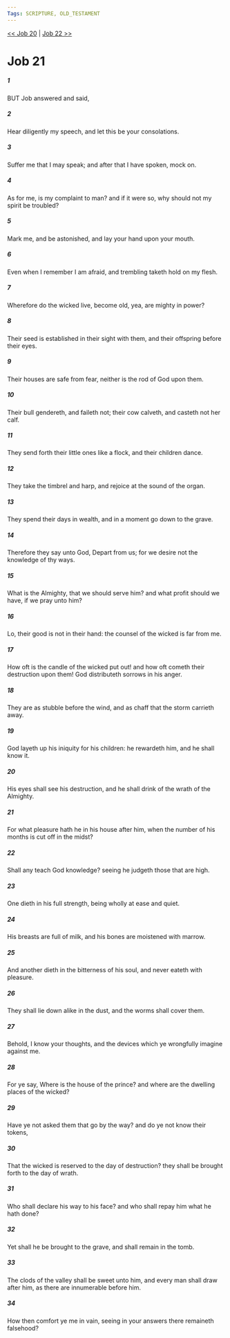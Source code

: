 ```yaml
---
Tags: SCRIPTURE, OLD_TESTAMENT
---
```


[<< Job 20](OLD_TESTAMENT/18_Job/Job_20.md) | [Job 22 >>](OLD_TESTAMENT/18_Job/Job_22.md)

# Job 21

##### 1
 BUT Job answered and said,
##### 2
 Hear diligently my speech, and let this be your consolations.
##### 3
 Suffer me that I may speak; and after that I have spoken, mock on.
##### 4
 As for me, is my complaint to man?  and if it were so, why should not my spirit be troubled?
##### 5
 Mark me, and be astonished, and lay your hand upon your mouth.
##### 6
 Even when I remember I am afraid, and trembling taketh hold on my flesh.
##### 7
 Wherefore do the wicked live, become old, yea, are mighty in power?
##### 8
 Their seed is established in their sight with them, and their offspring before their eyes.
##### 9
 Their houses are safe from fear, neither is the rod of God upon them.
##### 10
 Their bull gendereth, and faileth not; their cow calveth, and casteth not her calf.
##### 11
 They send forth their little ones like a flock, and their children dance.
##### 12
 They take the timbrel and harp, and rejoice at the sound of the organ.
##### 13
 They spend their days in wealth, and in a moment go down to the grave.
##### 14
 Therefore they say unto God, Depart from us; for we desire not the knowledge of thy ways.
##### 15
 What is the Almighty, that we should serve him?  and what profit should we have, if we pray unto him?
##### 16
 Lo, their good is not in their hand: the counsel of the wicked is far from me.
##### 17
 How oft is the candle of the wicked put out!  and how oft cometh their destruction upon them!  God distributeth sorrows in his anger.
##### 18
 They are as stubble before the wind, and as chaff that the storm carrieth away.
##### 19
 God layeth up his iniquity for his children: he rewardeth him, and he shall know it.
##### 20
 His eyes shall see his destruction, and he shall drink of the wrath of the Almighty.
##### 21
 For what pleasure hath he in his house after him, when the number of his months is cut off in the midst?
##### 22
 Shall any teach God knowledge?  seeing he judgeth those that are high.
##### 23
 One dieth in his full strength, being wholly at ease and quiet.
##### 24
 His breasts are full of milk, and his bones are moistened with marrow.
##### 25
 And another dieth in the bitterness of his soul, and never eateth with pleasure.
##### 26
 They shall lie down alike in the dust, and the worms shall cover them.
##### 27
 Behold, I know your thoughts, and the devices which ye wrongfully imagine against me.
##### 28
 For ye say, Where is the house of the prince?  and where are the dwelling places of the wicked?
##### 29
 Have ye not asked them that go by the way?  and do ye not know their tokens,
##### 30
 That the wicked is reserved to the day of destruction?  they shall be brought forth to the day of wrath.
##### 31
 Who shall declare his way to his face?  and who shall repay him what he hath done?
##### 32
 Yet shall he be brought to the grave, and shall remain in the tomb.
##### 33
 The clods of the valley shall be sweet unto him, and every man shall draw after him, as there are innumerable before him.
##### 34
 How then comfort ye me in vain, seeing in your answers there remaineth falsehood?
